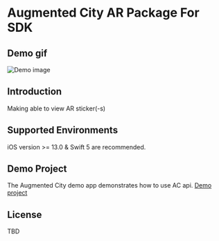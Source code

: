 # Augmented City AR Package For SDK

## Demo gif
![Demo image](doc/ac_ios_demo.gif?raw=true "Demo app")

## Introduction
Making able to view AR sticker(-s)

## Supported Environments
iOS version >= 13.0 & Swift 5 are recommended.

## Demo Project
The Augmented City demo app demonstrates how to use AC api.
[Demo project](https://github.com/vergendo-ac/AC_iOS_SDK/tree/master/AC_demo)

## License
TBD
